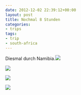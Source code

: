 ```yaml
---
date: 2012-12-02 22:39:12+00:00
layout: post
title: Nochmal 8 Stunden
categories:
- trips
tags:
- trip
- south-africa
---
```


Diesmal durch Namibia.[![](http://clemi.ag3r.at/wp-content/uploads/2012/12/wpid-Photo-02.12.2012-1259.jpg)](http://clemi.ag3r.at/wp-content/uploads/2012/12/wpid-Photo-02.12.2012-1259.jpg)

<!-- more -->




[![](http://clemi.ag3r.at/wp-content/uploads/2012/12/wpid-Photo-02.12.2012-1256.jpg)](http://clemi.ag3r.at/wp-content/uploads/2012/12/wpid-Photo-02.12.2012-1256.jpg)





[![](http://clemi.ag3r.at/wp-content/uploads/2012/12/wpid-Photo-02.12.2012-1509.jpg)](http://clemi.ag3r.at/wp-content/uploads/2012/12/wpid-Photo-02.12.2012-1509.jpg)





[![](http://clemi.ag3r.at/wp-content/uploads/2012/12/wpid-Photo-02.12.2012-1520.jpg)](http://clemi.ag3r.at/wp-content/uploads/2012/12/wpid-Photo-02.12.2012-1520.jpg)
